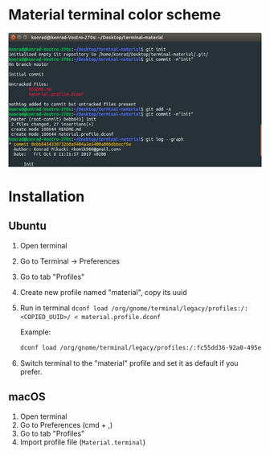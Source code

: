 Material terminal color scheme
==============================
![Image](./screenshot.jpg)

Installation
============
Ubuntu
---------
1. Open terminal
2. Go to Terminal -> Preferences
3. Go to tab "Profiles"
4. Create new profile named "material", copy its uuid
5. Run in terminal `dconf load /org/gnome/terminal/legacy/profiles:/:<COPIED_UUID>/ < material.profile.dconf`
  
   Example: 
   ```bash
   dconf load /org/gnome/terminal/legacy/profiles:/:fc55dd36-92a0-495e-974d-f826018081ce/ < material.profile.dconf
   ```
   
6. Switch terminal to the "material" profile and set it as default if you prefer.

macOS
---------
1. Open terminal
2. Go to Preferences (cmd + ,)
3. Go to tab "Profiles"
4. Import profile file (`Material.terminal`)
